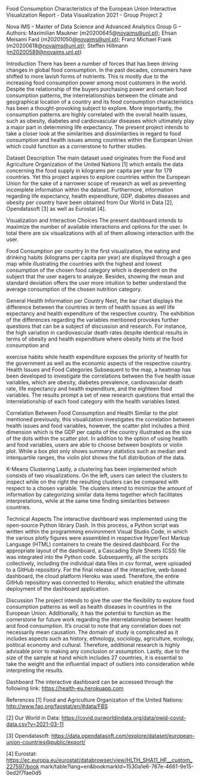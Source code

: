 Food Consumption Characteristics of the European Union Interactive Visualization Report - Data Visualization 2021 - Group Project 2

Nova IMS – Master of Data Science and Advanced Analytics
Group G – Authors: Maximilian Maukner (m20200645@novaims@unl.pt); Ehsan Meisami Fard (m20201050@novaims@unl.pt); Franz Michael Frank (m20200618@novaims@unl.pt); Steffen Hillmann (m20200589@novaims.unl.pt)

Introduction
There has been a number of forces that has been driving changes in global food consumption. In the past decades, consumers have shifted to more lavish forms of nutrients. This is mostly due to the increasing food consumption power among most customers in the world. Despite the relationship of the buyers purchasing power and certain food consumption patterns, the interrelationships between the climate and geographical location of a country and its food consumption characteristics has been a thought-provoking subject to explore. More importantly, the consumption patterns are highly correlated with the overall health issues, such as obesity, diabetes and cardiovascular diseases which ultimately play a major part in determining life expectancy.
The present project intends to take a closer look at the similarities and dissimilarities in regard to food consumption and health issues among countries within the European Union which could function as a cornerstone to further studies.

Dataset Description
The main dataset used originates from the Food and Agriculture Organization of the United Nations [1] which entails the data concerning the food supply in kilograms per capita per year for 179 countries. Yet this project aspires to explore countries within the European Union for the sake of a narrower scope of research as well as preventing incomplete information within the dataset. Furthermore, information regarding life expectancy, health expenditure, GDP, diabetes diseases and obesity per country have been obtained from Our World in Data [2], Opendatasoft [3] as well as Eurostat [4].

Visualization and Interaction Choices
The present dashboard intends to maximize the number of available interactions and options for the user. In total there are six visualizations with all of them allowing interaction with the user.

Food Consumption per country
In the first visualization, the eating and drinking habits (kilograms per capita per year) are displayed through a geo map while illustrating the countries with the highest and lowest consumption of the chosen food category which is dependent on the subject that the user eagers to analyze. Besides, showing the mean and standard deviation offers the user more intuition to better understand the average consumption of the chosen nutrition category.

General Health Information per Country
Next, the bar chart displays the difference between the countries in term of health issues as well life expectancy and health expenditure of the respective country. The exhibition of the differences regarding the variables mentioned provokes further questions that can be a subject of discussion and research. For instance, the high variation in cardiovascular death rates despite identical results in terms of obesity and health expenditure where obesity hints at the food consumption and
   
exercise habits while health expenditure exposes the priority of health for the government as well as the economic aspects of the respective country.
Health Issues and Food Categories
Subsequent to the map, a heatmap has been developed to investigate the correlations between the five health issue variables, which are obesity, diabetes prevalence, cardiovascular death rate, life expectancy and health expenditure, and the eighteen food variables.
The results prompt a set of new research questions that entail the interrelationship of each food category with the health variables listed.

Correlation Between Food Consumption and Health
Similar to the plot mentioned previously, this visualization investigates the correlation between health issues and food variables, however, the scatter plot includes a third dimension which is the GDP per capita of the country illustrated as the size of the dots within the scatter plot. In addition to the option of using health and food variables, users are able to choose between boxplots or violin plot. While a box plot only shows summary statistics such as median and interquartile ranges, the violin plot shows the full distribution of the data.

K-Means Clustering
Lastly, a clustering has been implemented which consists of two visualizations. On the left, users can select the clusters to inspect while on the right the resulting clusters can be compared with respect to a chosen variable. The clusters intend to minimize the amount of information by categorizing similar data items together which facilitates interpretations, while at the same time finding similarities between countries.

Technical Aspects
The interactive dashboard was implemented using the open-source Python library Dash. In this process, a Python script was written within the programming environment Visual Studio Code, in which the various plotly figures were assembled in respective HyperText Markup Language (HTML) containers to create the desired dashboard. For the appropriate layout of the dashboard, a Cascading Style Sheets (CSS) file was integrated into the Python code. Subsequently, all the scripts collectively, including the individual data files in csv format, were uploaded to a GitHub repository. For the final release of the interactive, web-based dashboard, the cloud platform Heroku was used. Therefore, the entire GitHub repository was connected to Heroku, which enabled the ultimate deployment of the dashboard application.

Discussion
The project intends to give the user the flexibility to explore food consumption patterns as well as health diseases in countries in the European Union. Additionally, it has the potential to function as the cornerstone for future work regarding the interrelationship between health and food consumption. It’s crucial to note that any correlation does not necessarily mean causation. The domain of study is complicated as it includes aspects such as history, ethnology, sociology, agriculture, ecology, political economy and cultural. Therefore, additional research is highly advisable prior to making any conclusion or assumption.
Lastly, due to the size of the sample at hand which includes 27 countries, it is essential to take the weight and the influential impact of outliers into consideration while interpreting the results.
   
Dashboard
The interactive dashboard can be accessed through the following link:
https://health-eu.herokuapp.com

References
[1] Food and Agriculture Organization of the United Nations: 
http://www.fao.org/faostat/en/#data/FBS

[2] Our World in Data:
https://covid.ourworldindata.org/data/owid-covid-data.csv?v=2021-03-11

[3] Opendatasoft:
https://data.opendatasoft.com/explore/dataset/european-union-countries@public/export/

[4] Eurostat:
https://ec.europa.eu/eurostat/databrowser/view/HLTH_SHA11_HF__custom_227597/book mark/table?lang=en&bookmarkId=1530a1e6-767e-4661-9e15-0ed2f7fae0d5
